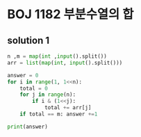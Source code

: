 # BOJ 1182 부분수열의 합

## solution 1

```python
n ,m = map(int ,input().split())
arr = list(map(int, input().split()))

answer = 0
for i in range(1, 1<<n):
    total = 0
    for j in range(n):
        if i & (1<<j):
            total += arr[j]
    if total == m: answer +=1

print(answer)

```